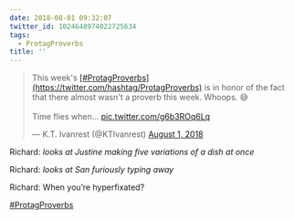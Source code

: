```yaml
---
date: 2018-08-01 09:32:07
twitter_id: 1024648974022725634
tags:
  - ProtagProverbs
title: ''
---
```


<blockquote class="twitter-tweet"><p lang="en" dir="ltr">This week&#39;s <a href="https://twitter.com/hashtag/ProtagProverbs?src=hash&amp;ref_src=twsrc%5Etfw">[#ProtagProverbs](https://twitter.com/hashtag/ProtagProverbs)</a> is in honor of the fact that there almost wasn&#39;t a proverb this week. Whoops. 😅<br><br>Time flies when... <a href="https://t.co/g6b3ROq6Lq">pic.twitter.com/g6b3ROq6Lq</a></p>&mdash; K.T. Ivanrest (@KTIvanrest) <a href="https://twitter.com/KTIvanrest/status/1024639510607486976?ref_src=twsrc%5Etfw">August 1, 2018</a></blockquote>
<script async src="https://platform.twitter.com/widgets.js" charset="utf-8"></script>

Richard: *looks at Justine making five variations of a dish at once*

Richard: *looks at San furiously typing away*

Richard: When you’re hyperfixated?

[#ProtagProverbs](https://twitter.com/hashtag/ProtagProverbs)
